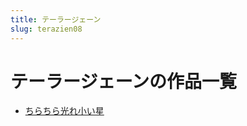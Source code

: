 ```yaml
---
title: テーラージェーン
slug: terazien08
---
```


# テーラージェーンの作品一覧

- [ちらちら光れ小い星](chirachiraguangrexiaoixing1b)
